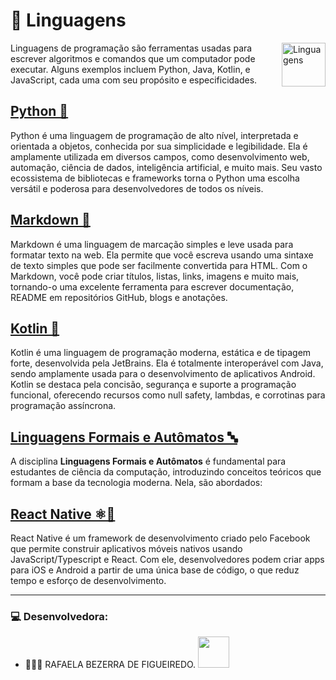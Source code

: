 # 📝 Linguagens
<img src="https://cdn-icons-png.flaticon.com/512/6214/6214248.png" alt="Linguagens" width="70" align="right">

Linguagens de programação são ferramentas usadas para escrever algoritmos e comandos que um computador pode executar. Alguns exemplos incluem Python, Java, Kotlin, e JavaScript, cada uma com seu propósito e especificidades.

## [Python 🐍][1]
Python é uma linguagem de programação de alto nível, interpretada e orientada a objetos, conhecida por sua simplicidade e legibilidade. Ela é amplamente utilizada em diversos campos, como desenvolvimento web, automação, ciência de dados, inteligência artificial, e muito mais. Seu vasto ecossistema de bibliotecas e frameworks torna o Python uma escolha versátil e poderosa para desenvolvedores de todos os níveis.

## [Markdown 📝][2]
Markdown é uma linguagem de marcação simples e leve usada para formatar texto na web. Ela permite que você escreva usando uma sintaxe de texto simples que pode ser facilmente convertida para HTML. Com o Markdown, você pode criar títulos, listas, links, imagens e muito mais, tornando-o uma excelente ferramenta para escrever documentação, README em repositórios GitHub, blogs e anotações.

## [Kotlin 🤖][3]
Kotlin é uma linguagem de programação moderna, estática e de tipagem forte, desenvolvida pela JetBrains. Ela é totalmente interoperável com Java, sendo amplamente usada para o desenvolvimento de aplicativos Android. Kotlin se destaca pela concisão, segurança e suporte a programação funcional, oferecendo recursos como null safety, lambdas, e corrotinas para programação assíncrona.

## [Linguagens Formais e Autômatos 🔤][4]

A disciplina **Linguagens Formais e Autômatos** é fundamental para estudantes de ciência da computação, introduzindo conceitos teóricos que formam a base da tecnologia moderna. Nela, são abordados:

## [React Native ⚛️📱][5]

React Native é um framework de desenvolvimento criado pelo Facebook que permite construir aplicativos móveis nativos usando JavaScript/Typescript e React. Com ele, desenvolvedores podem criar apps para iOS e Android a partir de uma única base de código, o que reduz tempo e esforço de desenvolvimento.

---

### 💻 Desenvolvedora:

- 👩🏻‍💻 RAFAELA BEZERRA DE FIGUEIREDO. <a href="https://github.com/RafaelaBF"><img  src="https://img.shields.io/badge/github-%23100000.svg?&style=for-the-badge&logo=github&logoColor=white&link=mailto:https://github.com/RafaelaBF" width="50"></a>

[1]: Python
[2]: Markdown
[3]: Kotlin
[4]: Linguagens%20Formais%20e%20Autômatos
[5]: ReactNative
